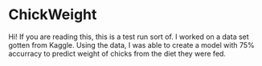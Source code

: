 # ChickWeight
 Hi! If you are reading this, this is a test run sort of. I worked on a data set gotten from Kaggle. 
Using the data, I was able to create a model with 75% accurracy to predict weight of chicks from the diet they were fed. 